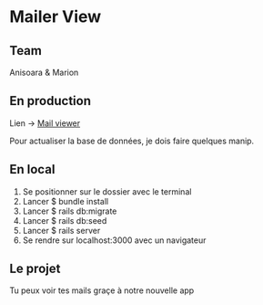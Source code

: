 # Mailer View

## Team

Anisoara & Marion

## En production
Lien -> [Mail viewer](https://emailviewerthp18.herokuapp.com/)<br />

Pour actualiser la base de données, je dois faire quelques manip. 

## En local
1. Se positionner sur le dossier avec le terminal
2. Lancer $ bundle install
3. Lancer $ rails db:migrate
4. Lancer $ rails db:seed
5. Lancer $ rails server
6. Se rendre sur localhost:3000 avec un navigateur

## Le projet
Tu peux voir tes mails graçe à notre nouvelle app

